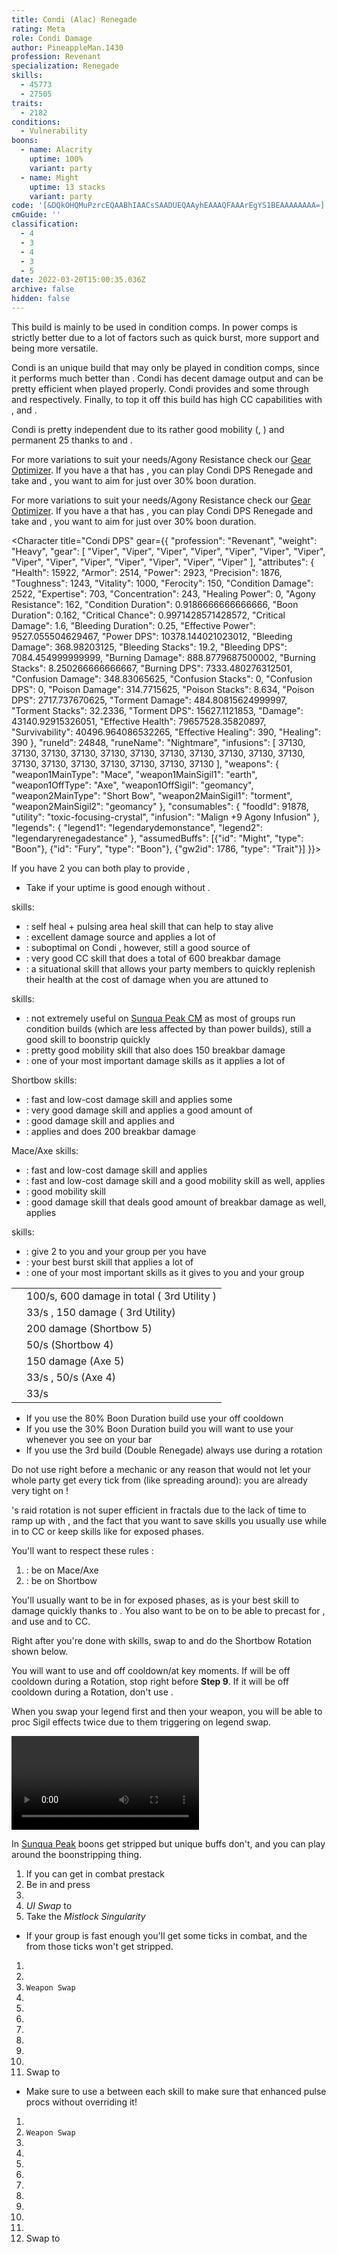 ```yaml
---
title: Condi (Alac) Renegade
rating: Meta
role: Condi Damage
author: PineappleMan.1430
profession: Revenant
specialization: Renegade
skills:
  - 45773
  - 27505
traits:
  - 2182
conditions:
  - Vulnerability
boons:
  - name: Alacrity
    uptime: 100%
    variant: party
  - name: Might
    uptime: 13 stacks
    variant: party
code: '[&DQkOHQMuPzrcEQAABhIAACsSAADUEQAAyhEAAAQFAAArEgYS1BEAAAAAAAA=]'
cmGuide: ''
classification:
  - 4
  - 3
  - 4
  - 3
  - 5
date: 2022-03-20T15:00:35.036Z
archive: false
hidden: false
---
```


<Warning>

This build is mainly to be used in condition comps. In power comps <BuildLink build="Power Renegade" specialization="Renegade"/> is strictly better due to a lot of factors such as quick burst, more support and being more versatile.

</Warning>

Condi <Specialization name="Renegade"/> is an unique build that may only be played in condition comps, since it performs much better than <BuildLink build="Power Renegade" specialization="Renegade"/>. Condi <Specialization name="Renegade"/> has decent damage output and can be pretty efficient when played properly. Condi <Specialization name="Renegade"/> provides <Boon name="Alacrity"/> and some <Boon name="Might"/> through <Skill id="45537"/> and <Skill id="44076"/> respectively. Finally, to top it off this build has high CC capabilities with <Skill id="41220"/>, <Skill id="28409"/> and <Skill id="41820"/>.

Condi <Specialization name="Renegade"/> is pretty independent due to its rather good mobility (<Skill id="28029"/>, <Skill id="27917"/>) and permanent 25 <Boon name="Might"/> thanks to <Skill id="44076"/> and <Trait id="1781"/>.

<Divider text="Equipment"/>

<CharacterWithAr>  
<Character title="80% BD, 162 AR" gear={{
  "profession": "Revenant",
  "weight": "Heavy",
  "gear": [
    "Viper",
    "Ritualist",
    "Ritualist",
    "Ritualist",
    "Ritualist",
    "Viper",
    "Ritualist",
    "Ritualist",
    "Ritualist",
    "Ritualist",
    "Ritualist",
    "Ritualist",
    "Ritualist",
    "Ritualist"
  ],
  "attributes": {
    "Health": 27072,
    "Armor": 2550,
    "Power": 1880,
    "Precision": 1331,
    "Toughness": 1279,
    "Vitality": 2115,
    "Ferocity": 186,
    "Condition Damage": 2269,
    "Expertise": 739,
    "Concentration": 978,
    "Healing Power": 36,
    "Agony Resistance": 162,
    "Condition Duration": 0.8426666666666667,
    "Boon Duration": 0.802,
    "Critical Chance": 0.7376190476190477,
    "Critical Damage": 1.624,
    "Power Coefficient": 1973,
    "Burning Coefficient": 5,
    "Bleeding Coefficient": 14.1,
    "Poison Coefficient": 4.2,
    "Torment Coefficient": 18.4,
    "Confusion Coefficient": 0,
    "Flat DPS": 0,
    "Bleeding Duration": 0.25,
    "Effective Power": 4940.4872148171435,
    "Power DPS": 3753.4005678992007,
    "Bleeding Damage": 326.16375,
    "Bleeding Stacks": 28.2,
    "Bleeding DPS": 9197.81775,
    "Burning Damage": 796.4467500000001,
    "Burning Stacks": 9.213333333333333,
    "Burning DPS": 7337.92939,
    "Confusion Damage": 309.14565000000005,
    "Confusion Stacks": 0,
    "Confusion DPS": 0,
    "Poison Damage": 279.906,
    "Poison Stacks": 7.7392,
    "Poison DPS": 2166.2485152,
    "Torment Damage": 428.3581500000001,
    "Torment Stacks": 33.90506666666666,
    "Torment DPS": 14523.51163296,
    "Damage": 36978.9078560592,
    "Effective Health": 137380298.5074627,
    "Survivability": 69842.55135102324,
    "Effective Healing": 400.8,
    "Healing": 400.8
  },
  "runeId": 24691,
  "runeName": "Traveler",
  "infusions": [
    49432,
    49432,
    49432,
    49432,
    49432,
    49432,
    49432,
    49432,
    49432,
    49432,
    49432,
    49432,
    49432,
    49432,
    49432,
    49432,
    49432,
    49432
  ],
    "weapons": {
      "weapon1MainType": "Mace",
      "weapon1MainSigil1": "earth",
      "weapon1OffType": "Axe",
      "weapon1OffSigil": "geomancy",
      "weapon2MainType": "Short Bow",
      "weapon2MainSigil1": "torment",
      "weapon2MainSigil2": "geomancy"
    },
    "consumables": {
      "foodId": 91878,
      "utilityId": 48916,
      "infusion": "Malign +9 Agony Infusion"
    },
    "legends": {
      "legend1": "legendarydemonstance",
      "legend2": "legendaryrenegadestance"
    },
    "assumedBuffs": [{"id": "Might", "type": "Boon"}, {"id": "Fury", "type": "Boon"}, {"gw2id": 1786, "type": "Trait"}]
}}>

For more variations to suit your needs/Agony Resistance check our [Gear Optimizer](https://optimizer.discretize.eu/). If you have a <Specialization name="Soulbeast"/> that has <Skill id="45970"/>, you can play Condi DPS Renegade and take <Item id="91847"/> and <Item id="48916"/>, you want to aim for just over 30% boon duration.

</Character>  
<Character title="80% BD, 222 AR" gear={{
  "profession": "Revenant",
  "weight": "Heavy",
  "gear": [
    "Ritualist",
    "Ritualist",
    "Ritualist",
    "Ritualist",
    "Ritualist",
    "Ritualist",
    "Ritualist",
    "Ritualist",
    "Ritualist",
    "Ritualist",
    "Ritualist",
    "Viper",
    "Ritualist",
    "Ritualist"
  ],
  "attributes": {
    "Health": 27492,
    "Armor": 2640,
    "Power": 1838,
    "Precision": 1396,
    "Toughness": 1369,
    "Vitality": 2157,
    "Ferocity": 186,
    "Condition Damage": 2334,
    "Expertise": 739,
    "Concentration": 975,
    "Healing Power": 36,
    "Agony Resistance": 222,
    "Condition Duration": 0.8426666666666667,
    "Boon Duration": 0.8,
    "Critical Chance": 0.7685714285714287,
    "Critical Damage": 1.624,
    "Power Coefficient": 1973,
    "Burning Coefficient": 5,
    "Bleeding Coefficient": 14.1,
    "Poison Coefficient": 4.2,
    "Torment Coefficient": 18.4,
    "Confusion Coefficient": 0,
    "Flat DPS": 0,
    "Bleeding Duration": 0.25,
    "Effective Power": 4894.000032970287,
    "Power DPS": 3718.083197940076,
    "Bleeding Damage": 334.2075,
    "Bleeding Stacks": 28.2,
    "Bleeding DPS": 9424.6515,
    "Burning Damage": 813.0705,
    "Burning Stacks": 9.213333333333333,
    "Burning DPS": 7491.08954,
    "Confusion Damage": 316.5459,
    "Confusion Stacks": 0,
    "Confusion DPS": 0,
    "Poison Damage": 286.341,
    "Poison Stacks": 7.7392,
    "Poison DPS": 2216.0502672000002,
    "Torment Damage": 438.97590000000014,
    "Torment Stacks": 33.90506666666666,
    "Torment DPS": 14883.507154560002,
    "Damage": 37733.38165970008,
    "Effective Health": 144435582.08955225,
    "Survivability": 73429.37574456139,
    "Effective Healing": 400.8,
    "Healing": 400.8
  },
  "runeId": 24691,
  "runeName": "Traveler",
  "infusions": [
    49432,
    49432,
    49432,
    49432,
    49432,
    49432,
    49432,
    49432,
    49432,
    49432,
    49432,
    49432,
    49432,
    49432,
    49432,
    49432,
    49432,
    49432
  ],
    "weapons": {
      "weapon1MainType": "Mace",
      "weapon1MainSigil1": "earth",
      "weapon1OffType": "Axe",
      "weapon1OffSigil": "geomancy",
      "weapon2MainType": "Short Bow",
      "weapon2MainSigil1": "torment",
      "weapon2MainSigil2": "geomancy"
    },
    "consumables": {
      "foodId": 91878,
      "utility": "Tuning Icicle",
      "infusion": "Malign +9 Agony Infusion"
    },
    "legends": {
      "legend1": "legendarydemonstance",
      "legend2": "legendaryrenegadestance"
    },
    "assumedBuffs": [{"id": "Might", "type": "Boon"}, {"id": "Fury", "type": "Boon"}, {"gw2id": 1786, "type": "Trait"}]
}}>

For more variations to suit your needs/Agony Resistance check our [Gear Optimizer](https://optimizer.discretize.eu/). If you have a <Specialization name="Soulbeast"/> that has <Skill id="45970"/>, you can play Condi DPS Renegade and take <Item id="91847"/> and <Item id="48916"/>, you want to aim for just over 30% boon duration.

</Character>

<Character title="Condi DPS" gear={{
  "profession": "Revenant",
  "weight": "Heavy",
  "gear": [
    "Viper",
    "Viper",
    "Viper",
    "Viper",
    "Viper",
    "Viper",
    "Viper",
    "Viper",
    "Viper",
    "Viper",
    "Viper",
    "Viper",
    "Viper",
    "Viper"
  ],
  "attributes": {
    "Health": 15922,
    "Armor": 2514,
    "Power": 2923,
    "Precision": 1876,
    "Toughness": 1243,
    "Vitality": 1000,
    "Ferocity": 150,
    "Condition Damage": 2522,
    "Expertise": 703,
    "Concentration": 243,
    "Healing Power": 0,
    "Agony Resistance": 162,
    "Condition Duration": 0.9186666666666666,
    "Boon Duration": 0.162,
    "Critical Chance": 0.9971428571428572,
    "Critical Damage": 1.6,
    "Bleeding Duration": 0.25,
    "Effective Power": 9527.055504629467,
    "Power DPS": 10378.144021023012,
    "Bleeding Damage": 368.98203125,
    "Bleeding Stacks": 19.2,
    "Bleeding DPS": 7084.454999999999,
    "Burning Damage": 888.8779687500002,
    "Burning Stacks": 8.250266666666667,
    "Burning DPS": 7333.480276312501,
    "Confusion Damage": 348.83065625,
    "Confusion Stacks": 0,
    "Confusion DPS": 0,
    "Poison Damage": 314.7715625,
    "Poison Stacks": 8.634,
    "Poison DPS": 2717.737670625,
    "Torment Damage": 484.80815624999997,
    "Torment Stacks": 32.2336,
    "Torment DPS": 15627.1121853,
    "Damage": 43140.92915326051,
    "Effective Health": 79657528.35820897,
    "Survivability": 40496.964086532265,
    "Effective Healing": 390,
    "Healing": 390
  },
    "runeId": 24848,
    "runeName": "Nightmare",
    "infusions": [
      37130, 37130, 37130, 37130, 37130, 37130, 37130,
      37130, 37130, 37130, 37130, 37130, 37130, 37130,
      37130, 37130, 37130, 37130
    ],
    "weapons": {
      "weapon1MainType": "Mace",
      "weapon1MainSigil1": "earth",
      "weapon1OffType": "Axe",
      "weapon1OffSigil": "geomancy",
      "weapon2MainType": "Short Bow",
      "weapon2MainSigil1": "torment",
      "weapon2MainSigil2": "geomancy"
    },
    "consumables": {
      "foodId": 91878,
      "utility": "toxic-focusing-crystal",
      "infusion": "Malign +9 Agony Infusion"
    },
    "legends": {
      "legend1": "legendarydemonstance",
      "legend2": "legendaryrenegadestance"
    },
    "assumedBuffs": [{"id": "Might", "type": "Boon"}, {"id": "Fury", "type": "Boon"}, {"gw2id": 1786, "type": "Trait"}]
}}>

If you have 2 <Specialization name="Renegade" text="Condi Renegades"/> you can both play <Trait name="Righteous Rebel"/> to provide <Boon name="alacrity"/>,

</Character>

</CharacterWithAr>

<Divider text="Build"/>

<Grid>
<GridItem sm="7">
<Traits traits1Id="3" traits1="Invocation" traits1SelectedIds="1761,1781,1791" traits2Id="14" traits2="Corruption" traits2SelectedIds="1793,1714,1795" traits3Id="63" traits3="Renegade" traits3SelectedIds="2079,2092,2182"/>
</GridItem>

<GridItem sm="5">

<Card title="Situational Traits">

- Take <Trait id="1774"/> if your <Boon name="Might"/> uptime is good enough without <Trait id="1781"/>.

</Card>
</GridItem>
</Grid>

<Divider text="Further Information"/>

<Grid>
<GridItem sm="7">
<Card title="Key Skills">

<Skill id="41858"/> skills:

- <Skill id="45686"/>: self heal + pulsing area heal skill that can help <Skill id="12498"/> to stay alive
- <Skill id="42949"/>: excellent damage source and applies a lot of <Condition name="Bleeding"/>
- <Skill id="40485"/>: suboptimal on Condi <Specialization name="Renegade"/>, however, still a good source of <Condition name="Vulnerability"/>
- <Skill id="41220"/>: very good CC skill that does a total of 600 breakbar damage
- <Skill id="45773"/>: a situational skill that allows your party members to quickly replenish their health at the cost of damage when you are attuned to <Skill id="41858"/>

<Skill id="28494"/> skills:

- <Skill id="27505"/>: not extremely useful on [Sunqua Peak CM](/fractals/sunqua-peak) as most of groups run condition builds (which are less affected by <Boon name="Protection"/> than power builds), still a good skill to boonstrip quickly
- <Skill id="27917"/>: pretty good mobility skill that also does 150 breakbar damage
- <Skill id="28287"/>: one of your most important damage skills as it applies a lot of <Condition name="Torment"/>

Shortbow skills:

- <Skill id="40175"/>: fast and low-cost damage skill and applies some <Condition name="Bleeding"/>
- <Skill id="41829"/>: very good damage skill and applies a good amount of <Condition name="Torment"/>
- <Skill id="43993"/>: good damage skill and applies <Condition name="Burning"/> and <Condition name="Slow"/>
- <Skill id="41820"/> : applies <Condition name="Burning"/> and does 200 breakbar damage

Mace/Axe skills:

- <Skill id="28357"/>: fast and low-cost damage skill and applies <Condition name="Burning"/>
- <Skill id="27964"/>: fast and low-cost damage skill and a good mobility skill as well, applies <Condition name="Torment"/>
- <Skill id="28029"/>: good mobility skill
- <Skill id="28409"/>: good damage skill that deals good amount of breakbar damage as well, applies <Condition name="Torment"/>

<Specialization name="Renegade"/> skills:

- <Skill id="44076"/>: give 2 <Boon name="Might"/> to you and your group per <SpecialActionKey name="KallasFervor"/> you have
- <Skill id="41294"/>: your best burst skill that applies a lot of <Condition name="Burning"/>
- <Skill id="45537"/>: one of your most important skills as it gives <Boon name="Alacrity"/> to you and your group

</Card>
</GridItem>

<GridItem sm="5">
<Card title="Defiance Bar Damage">

|                                            |                                                                                |
| ------------------------------------------ | ------------------------------------------------------------------------------ |
| <Skill id="41220" size="big" disableText/> | 100/s, 600 damage in total (<Skill id="41858"/> 3rd Utility )                  |
| <Skill id="27917" size="big" disableText/> | 33/s <Condition name="Chilled"/>, 150 damage (<Skill id="28494"/> 3rd Utility) |
| <Skill id="41820" size="big" disableText/> | 200 damage (Shortbow 5)                                                        |
| <Skill id="43993" size="big" disableText/> | 50/s <Condition name="Slow"/> (Shortbow 4)                                     |
| <Skill id="28409" size="big" disableText/> | 150 damage (Axe 5)                                                             |
| <Skill id="28029" size="big" disableText/> | 33/s <Condition name="Chilled"/>, 50/s <Condition name="Slow"/> (Axe 4)        |
| <Skill id="27505" size="big" disableText/> | 33/s <Condition name="Chilled"/>                                               |

</Card>

<Card title="When to use Order From Above">

- If you use the 80% Boon Duration build use your <Skill id="45537"/> off cooldown
- If you use the 30% Boon Duration build you will want to use your <Skill id="45537"/> whenever you see <Skill id="45970"/> on your bar
- If you use the 3rd build (Double Renegade) always use <Skill id="45537"/> during a <Skill id="41858"/> rotation

<Warning>

Do not use <Skill id="45537"/> right before a mechanic or any reason that would not let your whole party get every tick from <Skill id="45537"/> (like spreading around): you are already very tight on <Boon name="Alacrity"/>!

</Warning>
</Card>
</GridItem>
</Grid>

<Divider text="Rotation / Skill usage"/>

<Grid>
<GridItem sm="6">
<Card title="Information">

<p>
<Specialization name="Renegade" text="Condi Renegade"/>'s raid rotation is not super efficient in fractals due to the lack of time to ramp up with <Skill id="28494"/>, and the fact that you want to save skills you usually use while in <Skill id="41858"/> to CC or keep skills like <Skill name="Citadel Bombardment"/> for exposed phases.
</p>

You'll want to respect these rules :

1.  <Skill id="41858"/> : be on Mace/Axe
2.  <Skill id="28494"/> : be on Shortbow

You'll usually want to be in <Skill id="41858"/> for exposed phases, as <Skill name="Citadel Bombardment"/> is your best skill to damage quickly thanks to <Condition name="Burning"/>. You also want to be on <Skill id="41858"/> to be able to precast <Skill id="42949"/> for <Condition name="Bleeding"/>, and use <Skill id="41220"/> and <Skill name="Temporal Rift"/> to CC.

Right after you're done with <Skill id="41858"/> skills, swap to <Skill id="28494"/> and do the Shortbow Rotation shown below.

You will want to use <Skill id="45537"/> and <Skill name="Heroic Command"/> off cooldown/at key moments. If <Skill id="45537"/> will be off cooldown during a <Skill id="28494"/> Rotation, stop <Skill name="Embrace The Darkness"/> right before **Step 9**. If it will be off cooldown during a <Skill id="41858"/> Rotation, don't use <Skill id="40485"/>.

When you swap your legend first and then your weapon, you will be able to proc Sigil effects twice due to them triggering on legend swap.
</Card>

<Card title="Raid Golem Rotation">

<Video youtube="fBYzCIj7RAU" caption="by Le Mós "/>
</Card>
</GridItem>

<GridItem sm="6">
<Card title="Precasting">

In [Sunqua Peak](/fractals/sunqua-peak) boons get stripped but unique buffs don't, and you can play around the boonstripping thing.

1.  If you can get in combat prestack <Item id="24609"/>
2.  Be in <Skill id="28134"/> and press <Skill id="26937"/>
3.  <Skill id="45537"/>
4.  _UI Swap_ to <Skill id="28494"/>
5.  Take the _Mistlock Singularity_

- If your group is fast enough you'll get some <Skill id="45537"/> ticks in combat, and the <Boon name="Alacrity"/> from those ticks won't get stripped.

</Card>

<Card title="Mallyx Shortbow Rotation">

1.  <Skill name="Embrace The Darkness"/>
2.  <Skill name="Searing Fissure"/>
3.  `Weapon Swap`
4.  <Skill name="Bloodbane Path"/>
5.  <Skill name="Spiritcrush"/>
6.  <Skill name="Sevenshot"/>
7.  <Skill name="Bloodbane Path"/>
8.  <Skill name="Bloodbane Path"/>
9.  <Skill name="Sevenshot"/>
10. <Skill name="Spiritcrush"/>
11. Swap to <Skill id="41858"/>

- Make sure to use a <Skill id="40497"/> between each skill to make sure that enhanced <Skill id="28287"/> pulse procs without overriding it!

</Card>

<Card title="Kalla Mace Rotation">

1.  <Skill name="Bloodbane Path"/>
2.  `Weapon Swap`
3.  <Skill name="Searing Fissure"/>
4.  <Skill name="Echoing Eruption"/>
5.  <Skill name="Citadel Bombardment"/>
6.  <Skill name="Temporal Rift"/>
7.  <Skill name="Searing Fissure"/>
8.  <Skill name="Searing Fissure"/>
9.  <Skill name="Razorclaws Rage"/>
10. <Skill name="Icerazors Ire"/>
11. <Skill name="Echoing Eruption"/>
12. Swap to <Skill id="28494"/>

</Card>
</GridItem>
</Grid>

